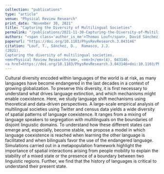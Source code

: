 ```yaml
---
collection: "publications"
type: "article"
venue: "Physical Review Research"
print_date: "November 30, 2021"
title: "Capturing the Diversity of Multilingual Societies"
permalink: "/publications/2021-11-30-Capturing-the-Diversity-of-Multilingual-Societies"
authors: "<span class='author_is_me'>Thomas Louf</span>, David Sánchez, José J. Ramasco"
paperurl: "https://doi.org/10.1103/PhysRevResearch.3.043146"
citation: "Louf, T., Sánchez, D.,  Ramasco, J.J.
(2021).
Capturing the diversity of multilingual societies.
<em>Physical Review Research</em>, <em>3</em>(4), 043146.
<a href=https://doi.org/10.1103/PhysRevResearch.3.043146>doi:10.1103/PhysRevResearch.3.043146</a>"
---
```

Cultural diversity encoded within languages of the world is at risk, as many languages have become endangered in the last decades in a context of growing globalization. To preserve this diversity, it is first necessary to understand what drives language extinction, and which mechanisms might enable coexistence. Here, we study language shift mechanisms using theoretical and data-driven perspectives. A large-scale empirical analysis of multilingual societies using Twitter and census data yields a wide diversity of spatial patterns of language coexistence. It ranges from a mixing of language speakers to segregation with multilinguals on the boundaries of disjoint linguistic domains. To understand how these different states can emerge and, especially, become stable, we propose a model in which language coexistence is reached when learning the other language is facilitated and when bilinguals favor the use of the endangered language. Simulations carried out in a metapopulation framework highlight the importance of spatial interactions arising from people mobility to explain the stability of a mixed state or the presence of a boundary between two linguistic regions. Further, we find that the history of languages is critical to understand their present state.